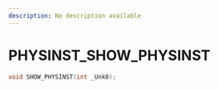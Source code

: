 ```yaml
---
description: No description available 
---
```


# PHYSINST\_SHOW_PHYSINST

```cpp
void SHOW_PHYSINST(int _Unk0);
```